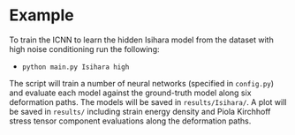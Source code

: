 # Example

To train the ICNN to learn the hidden Isihara model from the dataset with high noise conditioning run the following:

- `python main.py Isihara high`


The script will train a number of neural networks (specified in `config.py`) and evaluate each model against the ground-truth model along six deformation paths. The models will be saved in `results/Isihara/`. A plot will be saved in `results/` including strain energy density and Piola Kirchhoff stress tensor component evaluations along the deformation paths.
